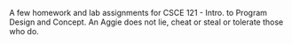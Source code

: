 A few homework and lab assignments for CSCE 121 - Intro. to Program Design and Concept.
An Aggie does not lie, cheat or steal or tolerate those who do.
